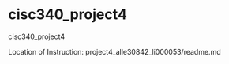 # cisc340_project4
cisc340_project4

Location of Instruction: project4_alle30842_li000053/readme.md
